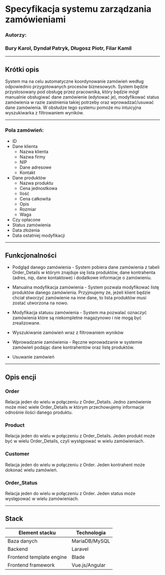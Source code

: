 # Specyfikacja systemu zarządzania zamówieniami

### Autorzy:
### Bury Karol, Dyndał Patryk, Długosz Piotr, Filar Kamil

---

## Krótki opis

System ma na celu automatyczne koordynowanie zamówień według odpowiednio przygotowanych procesów biznesowych. System będzie przystosowany pod obsługę przez pracownika, który będzie mógł manualnie obsługiwać dane zamówienie (edytować je), modyfikować status zamówienia w razie zaistnienia takiej potrzeby oraz wprowadzać/usuwać dane zamówienia. W obsłudze tego systemu pomoże mu intuicyjna wyszukiwarka z filtrowaniem wyników.

---

### Pola zamówień:

  - ID
  - Dane klienta
    - Nazwa klienta
    - Nazwa firmy
    - NIP
    - Dane adresowe
    - Kontakt
  - Dane produktów
    - Nazwa produktu
    - Cena jednostkowa
    - Ilość
    - Cena całkowita
    - Opis
    - Rozmiar
    - Waga
  - Czy opłacone
  - Status zamówienia
  - Data złożenia
  - Data ostatniej modyfikacji

---

## Funkcjonalności

  - Podgląd danego zamówienia - System pobiera dane zamówienia z tabeli Order_Details w którym znajduje się lista produktów, dane kontrahenta (adres, nip, dane kontaktowe) i dodatkowe informacje o zamówieniu.
  
  - Manualna modyfikacja zamówienia - System pozwala modyfikować listę produktów danego zamówienia. Przyjmujemy że, jeżeli klient będzie chciał stworzyć zamówienie na inne dane, to lista produktów musi zostać utworzona na nowo. 
  
  - Modyfikacja statusu zamówienia - System ma pozwalać oznaczyć zamówienia które są niekompletne magazynowo i nie mogą być zrealizowane.
  
  - Wyszukiwanie zamówień wraz z filtrowaniem wyników
  
  - Wprowadzanie zamówienia - Ręczne wprowadzanie w systemie zamówień podając dane kontrahentów oraz listę produktów.
  
  - Usuwanie zamówień

---

## Opis encji

### Order

Relacja jeden do wielu w połączeniu z Order_Details.
Jedno zamówienie może mieć wiele Order_Details w którym przechowujemy informacje odnośnie ilości danego produktu.

### Product

Relacja jeden do wielu w połączeniu z Order_Details.
Jeden produkt może być w wielu Order_Details, czyli występować w wielu zamówieniach.

### Customer

Relacja jeden do wielu w połączeniu z Order.
Jeden kontrahent może dokonać wielu zamówień.

### Order_Status

Relacja jeden do wielu w połączeniu z Order.
Jeden status może występować w wielu zamówieniach.

---

## Stack

| Element stacku | Technologia |
|---|---|
| Baza danych | MariaDB/MySQL |
| Backend | Laravel |
| Frontend template engine | Blade |
| Frontend framework | Vue.js/Angular |
